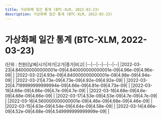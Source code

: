 ```yaml
---
title: 가상화폐 일간 통계 (BTC-XLM, 2022-03-23)
description: 가상화폐 일간 통계 (BTC-XLM, 2022-03-23)
---
```


가상화폐 일간 통계 (BTC-XLM, 2022-03-23)
===

(단위 : 천원)|날짜|시가|저가|고가|종가|비고|
|--|--|--|--|--|--|
|2022-03-23|4.840000000000001e-09|4.840000000000001e-09|4.96e-09|4.96e-09|    |
|2022-03-22|4.93e-09|4.840000000000001e-09|4.98e-09|4.94e-09|    |
|2022-03-21|4.73e-09|4.73e-09|4.92e-09|4.92e-09|    |
|2022-03-20|4.7199999999999994e-09|4.66e-09|4.81e-09|4.73e-09|    |
|2022-03-19|4.66e-09|4.66e-09|4.7e-09|4.7e-09|    |
|2022-03-18|4.68e-09|4.6e-09|4.68e-09|4.66e-09|    |
|2022-03-17|4.53e-09|4.53e-09|4.7e-09|4.7e-09|    |
|2022-03-16|4.560000000000001e-09|4.46e-09|4.68e-09|4.46e-09|    |
|2022-03-15|4.63e-09|4.54e-09|4.64e-09|4.58e-09|    |
|2022-03-14|4.66e-09|4.52e-09|4.68e-09|4.549999999999999e-09|    |
